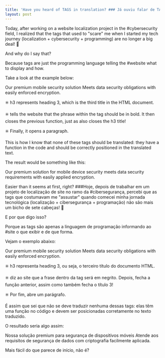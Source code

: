```yaml
---
title: 'Have you heard of TAGS in translation? ### Já ouviu falar de TAGS na tradução?'
layout: post
---
```


Today, after working on a website localization project in the #cybersecurity field, I realized that the tags that used to "scare" me when I started my tech journey (localization + cybersecurity + programming) are no longer a big deal! 🚀

And why do I say that?

Because tags are just the programming language telling the #website what to display and how.

Take a look at the example below:


Our premium mobile security solution
Meets data security obligations with easily enforced encryption.

  ✳️ h3 represents heading 3, which is the third title in the HTML document.
  
  ✳️  tells the website that the phrase within the tag should be in bold.
  It then closes the previous function, just as  also closes the h3 title!
  
  ✳️ Finally, it opens a paragraph.
  
  This is how I know that none of these tags should be translated: they have a function in the code and should be correctly positioned in the translated text.
  
  The result would be something like this:
  
  Our premium solution for mobile device security meets data security requirements with easily applied encryption.
  
  Easier than it seems at first, right?
	###Hoje, depois de trabalhar em um projeto de localização de site no ramo da #cibersegurança, percebi que as tags que costumavam me "assustar" quando comecei minha jornada tecnológica (localização + cibersegurança + programação) não são mais um bicho de sete cabeças! 🚀

E por que digo isso?

Porque as tags são apenas a linguagem de programação informando ao #site o que exibir e de que forma.

Vejam o exemplo abaixo:


Our premium mobile security solution
Meets data security obligations with easily enforced encryption.

  ✳️ h3 representa heading 3, ou seja, o terceiro título do documento HTML.
  
  ✳️  diz ao site que a frase dentro da tag será em negrito.
  Depois,  fecha a função anterior, assim como  também fecha o título 3!
  
  ✳️ Por fim, abre um parágrafo.
  
  É assim que sei que não se deve traduzir nenhuma dessas tags: elas têm uma função no código e devem ser posicionadas corretamente no texto traduzido.
  
  O resultado seria algo assim:
  
  Nossa solução premium para segurança de dispositivos móveis Atende aos requisitos de segurança de dados com criptografia facilmente aplicada.
  
  Mais fácil do que parece de início, não é?
